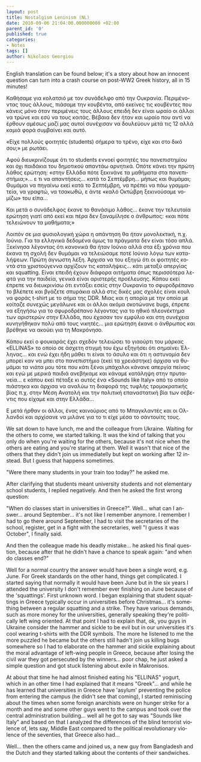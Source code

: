 ```yaml
---
layout: post
title: Nostalgism Leninism (NL)
date: 2010-09-06 21:04:00.000000000 +02:00
parent_id: '0'
published: true
categories:
- Notes
tags: []
author: Nikolaos Georgiou
---
```

<div class="lang">

English translation can be found below; it's a story about how an innocent question can turn into a crash course on post-WW2 Greek history, all in 15 minutes!
</div>
<div lang="el">

Καθήσαμε για κολατσιό με τον συνάδελφο από την Ουκρανία. Περιμένοντας τους άλλους, πιάσαμε την κουβέντα, από εκείνες τις κουβέντες που κάνεις μόνο όταν περιμένεις τους άλλους επειδή δεν είναι ωραίο οι άλλοι να τρώνε και εσύ να τους κοιτάς. Βέβαια δεν ήταν και ωραίο που αντί να έρθουν αμέσως μαζί μας αυτοί συνέχισαν να δουλεύουν μετά τις 12 αλλά καμιά φορά συμβαίνει και αυτό.

«Είχε πολλούς φοιτητές (students) σήμερα το τρένο, είχε και στο δικό σου;» με ρωτάει.

Αφού διευκρινίζουμε ότι το students εννοεί φοιτητές του πανεπιστημίου και όχι παιδάκια του δημοτικού απαντάω αρνητικά. Οπότε κάνει την πρώτη λάθος ερώτηση:
«στην Ελλάδα πότε ξεκινάνε τα μαθήματα στα πανεπιστήμια;»... ε τι να απαντήσεις... κατά το Σεπτέμβρη... μήπως και θυμάμαι; Θυμάμαι να πηγαίνω εκεί κατά το Σεπτέμβρη, να πρέπει να πάω γραμματεία, να γραφτώ, να τσακωθώ, ε άντε «καλό Οκτώβρη ξεκινούσαμε νομίζω» του είπα...

Και μετά ο συνάδελφος έκανε το θανάσιμο λάθος... έκανε την τελευταία ερώτηση γιατί από εκεί και πέρα δεν ξαναμίλησε ο άνθρωπος: «και πότε τελειώνουν τα μαθήματα;»

Λοιπόν σε μια φυσιολογική χώρα η απάντηση θα ήταν μονολεκτική, π.χ. Ιούνιο. Για τα ελληνικά δεδομένα όμως τα πράγματα δεν είναι τόσο απλά. Ξεκίνησα λέγοντας ότι κανονικά θα ήταν Ιούνιο αλλά στα έξι χρόνια που έκανα τη σχολή δεν θυμάμαι να τελειώσαμε ποτέ Ιούνιο λόγω των καταλήψεων. Πρώτη άγνωστη λέξη. Άρχισα να του εξηγώ ότι οι φοιτητές κοντά στα χριστούγεννα αρχίζουν τις καταλήψεις... κάτι μεταξύ απεργίας και squatting. Είναι επειδή έχουν διάφορα αιτήματα όπως περισσότερα λεφτά για την παιδεία, γενικά είναι αριστερής προέλευσης. Κάπου εκεί έπρεπε να διευκρινίσω ότι εντάξει εσείς στην Ουκρανία το σφυροδρέπανο το βλέπετε και βγάζετε σπυράκια αλλά στις δικές μας σχολές είναι κουλ να φοράς t-shirt με το σήμα της DDR. Μιας και η απορία με την οποία με κοίταζε συνεχώς μεγάλωνε και οι άλλοι ακόμα σκοτώνανε bugs, έπρεπε να εξηγήσω για το σφυροδρέπανο λέγοντας για το ηθικό πλεονέκτημα των αριστερών στην Ελλάδα, που έχασαν τον εμφύλιο και στη συνέχεια κυνηγήθηκαν πολύ από τους νικητές... μια ερώτηση έκανε ο άνθρωπος και βρέθηκε να ακούει για τη Μακρόνησο.

Κάπου εκεί ο φουκαράς έχει σχεδόν τελειώσει το γιαούρτι του μάρκας «ELLINAS» το οποίο σε άσχετη στιγμή του έχω εξηγήσει ότι σημαίνει Έλληνας... και ενώ έχει ήδη μάθει τι είναι το άσυλο και ότι η αστυνομία δεν μπορεί καν να μπει στο πανεπιστήμιο (εκεί τα χρειάστηκε) άρχισα να θυμάμαι τα νιάτα μου τότε που κάτι ξένοι μπάχαλοι κάνανε απεργία πείνας και εγώ με μερικά παιδιά ανεβήκαμε και κάναμε κατάληψη στην πρυτανεία... ε κάπου εκεί πέταξε κι αυτός ένα «Sounds like Italy» από το οποίο πιάστηκα και άρχισα να αναλύω τη διαφορά της τυφλής τρομοκρατικής βίας π.χ. στην Μέση Ανατολή και την πολιτική επαναστατική βία των σέβεντις που είχαμε και στην Ελλάδα...

Ε μετά ήρθαν οι άλλοι, ένας καινούριος από το Μπαγκλαντές και οι Ολλανδοί και αρχίσανε να μιλάνε για το τι είχε μέσα το σάντουίτς τους.
</div>
<div lang="en">

We sat down to have lunch, me and the colleague from Ukraine. Waiting for the others to come, we started talking. It was the kind of talking that you only do when you're waiting for the others, because it's not nice when the others are eating and you're staring at them. Well it wasn't that nice of the others that they didn't join us immediatelly but kept on working after 12 instead. But I guess that happens sometimes.

"Were there many students in your train too today?" he asked me.

After clarifying that students meant university students and not elementary school students, I replied negatively. And then he asked the first wrong question:

"When do classes start in universities in Greece?". Well... what can I answer... around September... it's not like I remember anymore. I remember I had to go there around September, I had to visit the secretaries of the school, register, get in a fight with the secretaries, well "I guess it was October", I finally said.

And then the colleague made his deadly mistake... he asked his final question, because after that he didn't have a chance to speak again: "and when do classes end?"

Well for a normal country the answer would have been a single word, e.g. June. For Greek standards on the other hand, things get complicated. I started saying that normally it would have been June but in the six years I attended the university I don't remember ever finishing on June because of the 'squattings'. First unknown word. I began explaining that student squattings in Greece typically occur in universities before Christmas... it's something between a regular squatting and a strike. They have various demands, such as more money for the universities, generally speaking they're politically left wing oriented. At that point I had to explain that, ok, you guys in Ukraine consider the hammer and sickle to be evil but in our universities it's cool wearing t-shirts with the DDR symbols. The more he listened to me the more puzzled he became but the others still hadn't join us killing bugs somewhere so I had to elaborate on the hammer and sickle explaining about the moral advantage of left-wing people in Greece, because after losing the civil war they got persecuted by the winners... poor chap, he just asked a simple question and got stuck listening about exile in Makronisos.

At about that time he had almost finished eating his "ELLINAS" yogurt, which in an other time I had explained that it means "Greek"... and while he has learned that universities in Greece have 'asylum' preventing the police from entering the campus (he didn't see that coming), I started reminiscing about the times when some foreign anarchists were on hunger strike for a month and me and some other guys went to the campus and took over the central administration building... well all he got to say was "Sounds like Italy" and based on that I analyzed the differences of the blind terrorist violence of, lets say, Middle East compared to the political revolutionary violence of the seventies, that Greece also had...

Well... then the others came and joined us, a new guy from Bangladesh and the Dutch and they started talking about the contents of their sandwiches.
</div>
